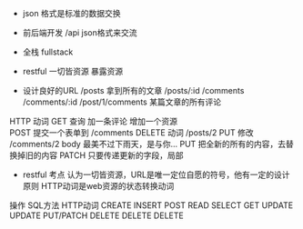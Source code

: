 - json 格式是标准的数据交换
- 前后端开发  /api  json格式来交流
- 全栈 fullstack

- restful 一切皆资源
  暴露资源
- 设计良好的URL
  /posts  拿到所有的文章
  /posts/:id
  /comments
  /comments/:id
  /post/1/comments 某篇文章的所有评论

HTTP 动词
GET  查询
加一条评论  增加一个资源   
POST 提交一个表单到 /comments
DELETE 动词  /posts/2
PUT 修改  /comments/2  body 最美不过下雨天，是与你...
PUT 把全新的所有的内容，去替换掉旧的内容
PATCH 只要传递更新的字段，局部

- restful 考点
  认为一切皆资源，URL是唯一定位自愿的符号，他有一定的设计原则
  HTTP动词是web资源的状态转换动词

操作              SQL方法              HTTP动词
CREATE            INSERT               POST
READ              SELECT               GET
UPDATE            UPDATE               PUT/PATCH
DELETE            DELETE               DELETE